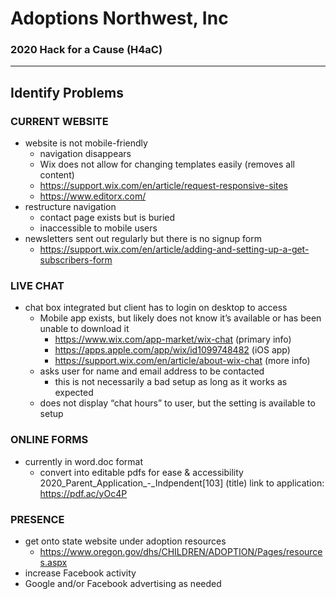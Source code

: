 # Adoptions Northwest, Inc
### **2020 Hack for a Cause (H4aC)**

---

## Identify Problems
### CURRENT WEBSITE
- website is not mobile-friendly
  - navigation disappears
  - Wix does not allow for changing templates easily (removes all content)
  - https://support.wix.com/en/article/request-responsive-sites 
  - https://www.editorx.com/ 
- restructure navigation 
  - contact page exists but is buried
  - inaccessible to mobile users
- newsletters sent out regularly but there is no signup form 
  - https://support.wix.com/en/article/adding-and-setting-up-a-get-subscribers-form 

### LIVE CHAT 
- chat box integrated but client has to login on desktop to access
  - Mobile app exists, but likely does not know it’s available or has been unable to download it
    - https://www.wix.com/app-market/wix-chat  (primary info)
    - https://apps.apple.com/app/wix/id1099748482  (iOS app)
    - https://support.wix.com/en/article/about-wix-chat  (more info)
  - asks user for name and email address to be contacted 
    - this is not necessarily a bad setup as long as it works as expected
  - does not display “chat hours” to user, but the setting is available to setup

### ONLINE FORMS
- currently in word.doc format
  - convert into editable pdfs for ease & accessibility
 2020_Parent_Application_-_Indpendent[103] (title)
 link to application: https://pdf.ac/yOc4P 
  
### PRESENCE
- get onto state website under adoption resources 
  - https://www.oregon.gov/dhs/CHILDREN/ADOPTION/Pages/resources.aspx
- increase Facebook activity
- Google and/or Facebook advertising as needed
